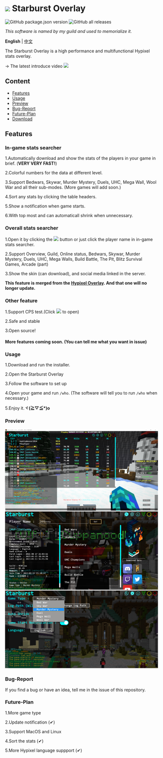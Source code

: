 # <img src="logo.ico" style="width:50px"> Starburst Overlay
![GitHub package.json version](https://img.shields.io/github/package-json/v/IAFEnvoy/StarburstOverlay) ![GitHub all releases](https://img.shields.io/github/downloads/IAFEnvoy/StarburstOverlay/total)

*This software is named by my guild and used to memorialize it.*

**English** | [中文](https://github.com/IAFEnvoy/StarburstOverlay/blob/master/README_CN.md)

The Starburst Overlay is a high performance and multifunctional Hypixel stats overlay.

-> The latest introduce video
[![](https://res.cloudinary.com/marcomontalbano/image/upload/v1669205207/video_to_markdown/images/youtube--HjdXrt8l2_M-c05b58ac6eb4c4700831b2b3070cd403.jpg)](https://youtu.be/HjdXrt8l2_M "")

## Content
- [Features](#Features)
- [Usage](#Usage)
- [Preview](#Preview)
- [Bug-Report](#Bug-Report)
- [Future-Plan](#Future-Plan)
- [Download](https://github.com/IAFEnvoy/StarburstOverlay/releases)

## Features
### In-game stats searcher
1.Automatically download and show the stats of the players in your game in brief. (**VERY VERY FAST!**)

2.Colorful numbers for the data at different level.

3.Support Bedwars, Skywar, Murder Mystery, Duels, UHC, Mega Wall, Wool War and all their sub-modes. (More games will add soon.)

4.Sort any stats by clicking the table headers.

5.Show a notification when game starts.

6.With top most and can automaticall shrink when unnecessary.

### Overall stats searcher
1.Open it by clicking the <img src="./src/img/search1.png" style="width:20px"> button or just click the player name in in-game stats searcher.

2.Support Overview, Guild, Online status, Bedwars, Skywar, Murder Mystery, Duels, UHC, Mega Walls, Build Battle, The Pit, Blitz Survival Games, Arcade (part)

3.Show the skin (can download), and social media linked in the server.

**This feature is merged from the [Hypixel Overlay](https://github.com/IAFEnvoy/HypixelOverlay). And that one will no longer update.**

### Other feature
1.Support CPS test.(Click <img src="./src/img/cps1.png" style="width:20px"> to open)

2.Safe and stable

3.Open source!

#### More features coming soon. (You can tell me what you want in issue)

### Usage
1.Download and run the installer.

2.Open the Starburst Overlay

3.Follow the software to set up

4.Open your game and run `/who`. (The software will tell you to run `/who` when necessary.)

5.Enjoy it.**ヾ(≧▽≦\*)o**

### Preview
<img src="./img/en/1.png">
<img src="./img/en/2.png">
<img src="./img/en/3.png">

### Bug-Report
If you find a bug or have an idea, tell me in the issue of this repository.

### Future-Plan
1.More game type

2.Update notification (✔)

3.Support MacOS and Linux

4.Sort the stats (✔)

5.More Hypixel language suppport (✔)
